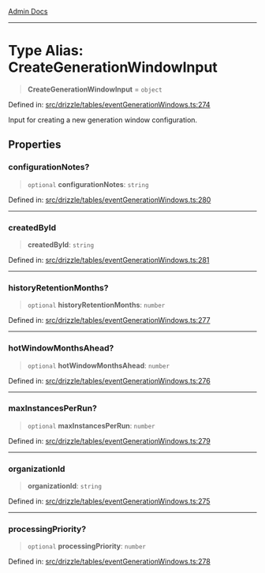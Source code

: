 [Admin Docs](/)

***

# Type Alias: CreateGenerationWindowInput

> **CreateGenerationWindowInput** = `object`

Defined in: [src/drizzle/tables/eventGenerationWindows.ts:274](https://github.com/Sourya07/talawa-api/blob/cfbd515d04ffba748b09232a33807f1845dd1878/src/drizzle/tables/eventGenerationWindows.ts#L274)

Input for creating a new generation window configuration.

## Properties

### configurationNotes?

> `optional` **configurationNotes**: `string`

Defined in: [src/drizzle/tables/eventGenerationWindows.ts:280](https://github.com/Sourya07/talawa-api/blob/cfbd515d04ffba748b09232a33807f1845dd1878/src/drizzle/tables/eventGenerationWindows.ts#L280)

***

### createdById

> **createdById**: `string`

Defined in: [src/drizzle/tables/eventGenerationWindows.ts:281](https://github.com/Sourya07/talawa-api/blob/cfbd515d04ffba748b09232a33807f1845dd1878/src/drizzle/tables/eventGenerationWindows.ts#L281)

***

### historyRetentionMonths?

> `optional` **historyRetentionMonths**: `number`

Defined in: [src/drizzle/tables/eventGenerationWindows.ts:277](https://github.com/Sourya07/talawa-api/blob/cfbd515d04ffba748b09232a33807f1845dd1878/src/drizzle/tables/eventGenerationWindows.ts#L277)

***

### hotWindowMonthsAhead?

> `optional` **hotWindowMonthsAhead**: `number`

Defined in: [src/drizzle/tables/eventGenerationWindows.ts:276](https://github.com/Sourya07/talawa-api/blob/cfbd515d04ffba748b09232a33807f1845dd1878/src/drizzle/tables/eventGenerationWindows.ts#L276)

***

### maxInstancesPerRun?

> `optional` **maxInstancesPerRun**: `number`

Defined in: [src/drizzle/tables/eventGenerationWindows.ts:279](https://github.com/Sourya07/talawa-api/blob/cfbd515d04ffba748b09232a33807f1845dd1878/src/drizzle/tables/eventGenerationWindows.ts#L279)

***

### organizationId

> **organizationId**: `string`

Defined in: [src/drizzle/tables/eventGenerationWindows.ts:275](https://github.com/Sourya07/talawa-api/blob/cfbd515d04ffba748b09232a33807f1845dd1878/src/drizzle/tables/eventGenerationWindows.ts#L275)

***

### processingPriority?

> `optional` **processingPriority**: `number`

Defined in: [src/drizzle/tables/eventGenerationWindows.ts:278](https://github.com/Sourya07/talawa-api/blob/cfbd515d04ffba748b09232a33807f1845dd1878/src/drizzle/tables/eventGenerationWindows.ts#L278)
